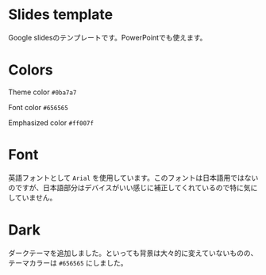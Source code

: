 # Slides template
Google slidesのテンプレートです。PowerPointでも使えます。

# Colors
Theme color ```#0ba7a7```

Font color ```#656565```

Emphasized color ```#ff007f```

# Font
英語フォントとして ```Arial``` を使用しています。このフォントは日本語用ではないのですが、日本語部分はデバイスがいい感じに補正してくれているので特に気にしていません。

# Dark
ダークテーマを追加しました。といっても背景は大々的に変えていないものの、テーマカラーは ```#656565``` にしました。